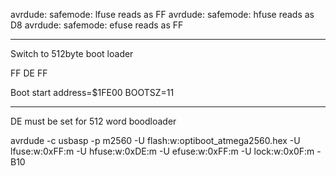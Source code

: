 avrdude: safemode: lfuse reads as FF
avrdude: safemode: hfuse reads as D8
avrdude: safemode: efuse reads as FF

---

Switch to 512byte boot loader

FF DE FF

Boot start address=$1FE00   BOOTSZ=11


---

DE must be set for 512 word boodloader

avrdude -c usbasp -p m2560 -U flash:w:optiboot_atmega2560.hex -U lfuse:w:0xFF:m -U hfuse:w:0xDE:m -U efuse:w:0xFF:m -U lock:w:0x0F:m -B10
